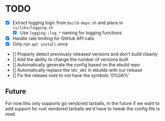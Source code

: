 # TODO

- [x] Extract logging logic from `build-deps.sh` and place in `ci/libs/logging.sh`
  - [x] Use `logging::log_*` naming for logging functions
- [x] Handle rate limiting for GitHub API calls
- [x] Only run `apt install` once
- [] Properly detect previously released versions and don't build cleanly
- [] Add the ability to change the number of versions built
- [] Automatically generate the config based on the ebuild repo
- [] Automatically replace the `SRC_URI` in ebuilds with our release
- [] Fix the releaes note to not have the symbols '0%0A%'

## Future

For now this only supports go vendored tarballs, in the future if we want to add support
for rust vendored tarballs we'd have to tweak the config file is read.
